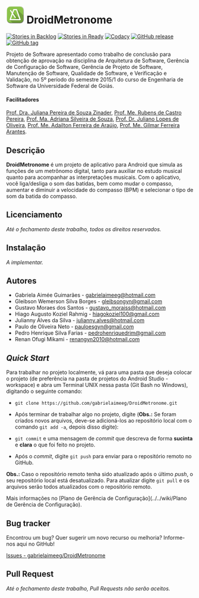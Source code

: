 ![DroidMetronome_icone](./Projeto/extras/icone/droidmetronome.png) DroidMetronome
=================================================================

[![Stories in Backlog](https://img.shields.io/github/issues-raw/gabrielaimeeg/DroidMetronome.svg?label=backlog&style=plastic)](https://waffle.io/gabrielaimeeg/DroidMetronome)
[![Stories in Ready](https://badge.waffle.io/gabrielaimeeg/DroidMetronome.png?label=ready&title=ready)](https://waffle.io/gabrielaimeeg/DroidMetronome)
[![Codacy](https://img.shields.io/codacy/d043e8cac40e44d597499f8bae6c3603.svg?style=plastic)](https://www.codacy.com/app/gustavosotnas/DroidMetronome)
[![GitHub release](https://img.shields.io/github/release/gabrielaimeeg/DroidMetronome.svg?label=stable&style=plastic)](https://github.com/gabrielaimeeg/DroidMetronome/releases/latest)
[![GitHub tag](https://img.shields.io/github/tag/gabrielaimeeg/DroidMetronome.svg?label=development&style=plastic)](https://github.com/gabrielaimeeg/DroidMetronome/releases)

Projeto de Software apresentado como trabalho de conclusão para obtenção de aprovação na disciplina de Arquitetura de Software, Gerência de Configuração de Software, Gerência de Projeto de Software, Manutenção de Software, Qualidade de Software, e Verificação e Validação, no 5º período do semestre 2015/1 do curso de Engenharia de Software da Universidade Federal de Goiás.

#### Facilitadores
[Prof. Dra. Juliana Pereira de Souza Zinader](mailto:juliana@inf.ufg.br), [Prof. Me. Rubens de Castro Pereira](mailto:rubens@inf.ufg.br), [Prof. Ma. Adriana Silveira de Souza](mailto:adriana@inf.ufg.br), [Prof. Dr. Juliano Lopes de Oliveira](mailto:juliano@inf.ufg.br), [Prof. Me. Adailton Ferreira de Araújo](mailto:adailton@inf.ufg.br), [Prof. Me. Gilmar Ferreira Arantes](mailto:gilmar@inf.ufg.br).

Descrição
---------
**DroidMetronome** é um projeto de aplicativo para Android que simula as funções de um metrônomo digital, tanto para auxiliar no estudo musical quanto para acompanhar as interpretações musicais. Com o aplicativo, você liga/desliga o som das batidas, bem como mudar o compasso, aumentar e diminuir a velocidade do compasso (BPM) e selecionar o tipo de som da batida do compasso.

Licenciamento
-------------
*Até o fechamento deste trabalho, todos os direitos reservados.*

Instalação
----------
*A implementar.*

Autores
-------
 * Gabriela Aimée Guimarães - <gabrielaimeeg@hotmail.com>
 * Gleibson Wemerson Silva Borges - <gleibsongyn@gmail.com>
 * Gustavo Moraes dos Santos - <gustavo_moraiss@hotmail.com>
 * Hiago Augusto Koziel Rahmig - <hiagokoziel100@gmail.com>
 * Julianny Alves da Silva - <julianny.alves@hotmail.com>
 * Paulo de Oliveira Neto - <pauloesgyn@gmail.com>
 * Pedro Henrique Silva Farias - <pedrohenriquedrim@gmail.com>
 * Renan Ofugi Mikami - <renangyn2010@hotmail.com>
 

*Quick Start*
-------------
Para trabalhar no projeto localmente, vá para uma pasta que deseja colocar o projeto (de preferência na pasta de projetos do Android Studio - workspace) e abra um Terminal UNIX nessa pasta (Git Bash no Windows), digitando o seguinte comando:

* `git clone https://github.com/gabrielaimeeg/DroidMetronome.git`

* Após terminar de trabalhar algo no projeto, digite (**Obs.:** Se foram criados novos arquivos, deve-se adicioná-los ao repositório local com o comando `git add -a`, depois disso digite):

* `git commit` e uma mensagem de *commit* que descreva de forma **sucinta** e **clara** o que foi feito no projeto.

* Após o *commit*, digite `git push` para enviar para o repositório remoto no GitHub.

**Obs.:** Caso o repositório remoto tenha sido atualizado após o último *push*, o seu repositório local está desatualizado. Para atualizar digite `git pull` e os arquivos serão todos atualizados com o repositório remoto.

Mais informações no [Plano de Gerência de Configuração](../../wiki/Plano de Gerência de Configuração).

Bug tracker
-----------
Encontrou um bug? Quer sugerir um novo recurso ou melhoria? Informe-nos aqui no GitHub!

[Issues - gabrielaimeeg/DroidMetronome](https://github.com/gabrielaimeeg/DroidMetronome/issues)

Pull Request
------------
*Até o fechamento deste trabalho, Pull Requests não serão aceitos.*
